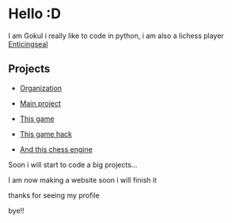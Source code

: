 # Hello :D
I am Gokul i really like to code in python, i am also a lichess player [Enticingseal](https://lichess.org/@/Enticingseal)
## Projects
- [Organization](https://github.com/PYTH0N-B0T)
 
- [Main project](PYTH0N-B0T/Lichess-B0T)

- [This game](https://github.com/TG-KRISH/Snake-game)

- [This game hack](https://github.com/TG-KRISH/Free-fire-diamonds)

- [And this chess engine](https://github.com/TG-KRISH/Chess-Engine)


Soon i will start to code a big projects...

I am now making a website soon i will finish it

thanks for seeing my profile 

bye!!


